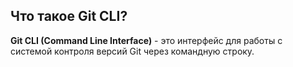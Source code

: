 ## Что такое Git CLI?

**Git CLI (Command Line Interface)** - это интерфейс для работы с системой контроля версий Git через командную строку.